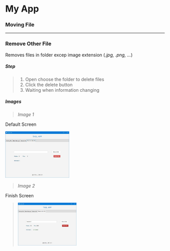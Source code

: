 # My App
### Moving File 

---
###

### Remove Other File

Removes files in folder excep image extension (*.jpg, .png, ...*)

##### Step 

>1. Open choose the folder to delete files
>2. Click the delete button
>3. Waiting when information changing
>

##### Images

>*Image 1*

Default Screen

<img src="image/RemoveOtherFile.JPG" width="40%" height="30%"/>     

>*Image 2*

Finish Screen

><img src="image/RemoveOtherFile_2.JPG" width="40%" height="30%"/>    

